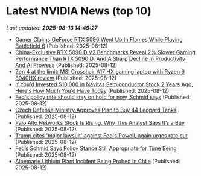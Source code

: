 # Latest NVIDIA News (top 10)
_Last updated: **2025-08-13 14:49:27**_

- [Gamer Claims GeForce RTX 5090 Went Up In Flames While Playing Battlefield 6](https://hothardware.com/news/gamer-claims-geforce-rtx-5090-went-up-in-flames-while-playing-battlefield) (Published: 2025-08-12)
- [China-Exclusive RTX 5090 D V2 Benchmarks Reveal 2% Slower Gaming Performance Than RTX 5090 D, And A Sharp Decline In Productivity And AI Prowess](https://wccftech.com/china-exclusive-rtx-5090-d-v2-benchmarks-reveal-2-slower-performance-than-rtx-5090-d/) (Published: 2025-08-12)
- [Zen 4 at the limit: MSI Crosshair A17 HX gaming laptop with Ryzen 9 8940HX review](https://www.notebookcheck.net/Zen-4-at-the-limit-MSI-Crosshair-A17-HX-gaming-laptop-with-Ryzen-9-8940HX-review.1085299.0.html) (Published: 2025-08-12)
- [If You'd Invested $10,000 in Navitas Semiconductor Stock 2 Years Ago, Here's How Much You'd Have Today](https://biztoc.com/x/a8368f47fb6672dc) (Published: 2025-08-12)
- [Fed's policy rate should stay on hold for now, Schmid says](https://biztoc.com/x/1c774dc81d5fb872) (Published: 2025-08-12)
- [Czech Defense Ministry Approves Plan to Buy 44 Leopard Tanks](https://biztoc.com/x/131e631f53d09fc5) (Published: 2025-08-12)
- [Palo Alto Networks Stock Is Rising. Why This Analyst Says It’s a Buy](https://biztoc.com/x/7c2225a03917b205) (Published: 2025-08-12)
- [Trump cites 'major lawsuit' against Fed's Powell, again urges rate cut](https://biztoc.com/x/0380cc2b803ce3a3) (Published: 2025-08-12)
- [Fed’s Schmid Says Policy Stance Still Appropriate for Time Being](https://biztoc.com/x/a7afd6a4f25b49bd) (Published: 2025-08-12)
- [Albemarle Lithium Plant Incident Being Probed in Chile](https://biztoc.com/x/7868f0ff43a7a55a) (Published: 2025-08-12)
